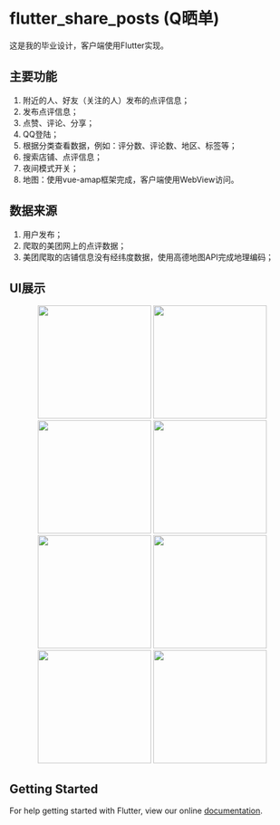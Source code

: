# flutter_share_posts (Q晒单)

这是我的毕业设计，客户端使用Flutter实现。

## 主要功能
1. 附近的人、好友（关注的人）发布的点评信息；
2. 发布点评信息；
3. 点赞、评论、分享；
4. QQ登陆；
5. 根据分类查看数据，例如：评分数、评论数、地区、标签等；
6. 搜索店铺、点评信息；
7. 夜间模式开关；
8. 地图：使用vue-amap框架完成，客户端使用WebView访问。

## 数据来源
1. 用户发布；
2. 爬取的美团网上的点评数据；
3. 美团爬取的店铺信息没有经纬度数据，使用高德地图API完成地理编码；

## UI展示

<center class="half">
    <img src="https://ws1.sinaimg.cn/large/005tCJS5gy1g2xel3tz5zj30u01hc7wh.jpg" width="200">
    <img src="https://ws1.sinaimg.cn/large/005tCJS5gy1g2xelgotpej30u01hcmzw.jpg" width="200">
    <img src="https://ws1.sinaimg.cn/large/005tCJS5gy1g2xfb7248nj30u01hctcn.jpg" width="200">
    <img src="https://ws1.sinaimg.cn/large/005tCJS5gy1g2xfb9tuhoj30u01hce81.jpg" width="200" />
</center>

<center class="half">
    <img src="https://ws1.sinaimg.cn/large/005tCJS5gy1g2xfbgfqiij30u01hch38.jpg" width="200">
    <img src="https://ws1.sinaimg.cn/large/005tCJS5gy1g2xims05wmj30u01hcwfi.jpg" width="200">
    <img src="https://ws1.sinaimg.cn/large/005tCJS5gy1g2xfckrxe1j30u01hc108.jpg" width="200" />
    <img src="https://ws1.sinaimg.cn/large/005tCJS5gy1g2xfbjl4usj30u01hc1kx.jpg" width="200">
</center>

<!-- <img src="https://ws1.sinaimg.cn/large/005tCJS5gy1g2xel3tz5zj30u01hc7wh.jpg" width="200">

<img src="https://ws1.sinaimg.cn/large/005tCJS5gy1g2xelgotpej30u01hcmzw.jpg" width="200">

<img src="https://ws1.sinaimg.cn/large/005tCJS5gy1g2xfb7248nj30u01hctcn.jpg" width="200">

<img src="https://ws1.sinaimg.cn/large/005tCJS5gy1g2xfb9tuhoj30u01hce81.jpg" width="200" />

<img src="https://ws1.sinaimg.cn/large/005tCJS5gy1g2xfbgfqiij30u01hch38.jpg" width="200">

<img src="https://ws1.sinaimg.cn/large/005tCJS5gy1g2xims05wmj30u01hcwfi.jpg" width="200">

<img src="https://ws1.sinaimg.cn/large/005tCJS5gy1g2xfckrxe1j30u01hc108.jpg" width="200" />

<img src="https://ws1.sinaimg.cn/large/005tCJS5gy1g2xfbjl4usj30u01hc1kx.jpg" width="200"> -->

## Getting Started

For help getting started with Flutter, view our online
[documentation](https://flutter.io/).